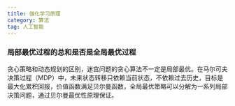```yaml
---
title: 强化学习原理
category: 算法
tag: 人工智能
---
```

### 局部最优过程的总和是否是全局最优过程
贪心策略和动态规划的区别，迷宫问题的贪心算法不一定是局部最优。在马尔可夫决策过程（MDP）中，未来状态转移只依赖当前状态，不依赖过去历史，目标是最大化累积回报，价值函数满足贝尔曼函数，全局最优策略可以分解为一系列局部决策问题，通过贝尔曼最优性原理保证。